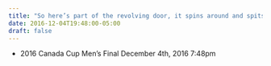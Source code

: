 ```yaml
---
title: "So here’s part of the revolving door, it spins around and spits out Charlie Thomas"
date: 2016-12-04T19:48:00-05:00
draft: false
---
```

- 2016 Canada Cup Men’s Final December 4th, 2016 7:48pm